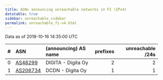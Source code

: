 ```yaml
---
title: ASNs announcing unreachable networks in FI (IPv4)
datatable: true
sidebar: unreachable_sidebar
permalink: unreachable_fi-v4.html
---
```


Data as of 2018-10-16 14:35:00 UTC


<div class="datatable-begin"></div>

|   # | ASN                                      | (announcing) AS name   |   prefixes |   unreachable /24s |
|----:|:-----------------------------------------|:-----------------------|-----------:|-------------------:|
|   0 | [AS48299](unreachable_AS48299-v4.html)   | DIGITA - Digita Oy     |          2 |                  2 |
|   1 | [AS206734](unreachable_AS206734-v4.html) | DCDN - Digita Oy       |          1 |                  1 |

<div class="datatable-end"></div>